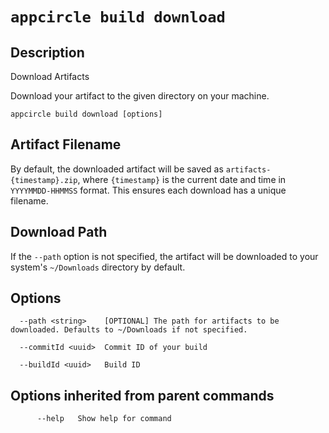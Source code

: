 # `appcircle build download`

## Description
Download Artifacts

Download your artifact to the given directory on your machine.

```plaintext
appcircle build download [options]
```

## Artifact Filename

By default, the downloaded artifact will be saved as `artifacts-{timestamp}.zip`, where `{timestamp}` is the current date and time in `YYYYMMDD-HHMMSS` format. This ensures each download has a unique filename.

## Download Path

If the `--path` option is not specified, the artifact will be downloaded to your system's `~/Downloads` directory by default.

## Options

```plaintext
  --path <string>    [OPTIONAL] The path for artifacts to be downloaded. Defaults to ~/Downloads if not specified.

  --commitId <uuid>  Commit ID of your build

  --buildId <uuid>   Build ID
```
## Options inherited from parent commands

```plaintext
      --help   Show help for command
```
